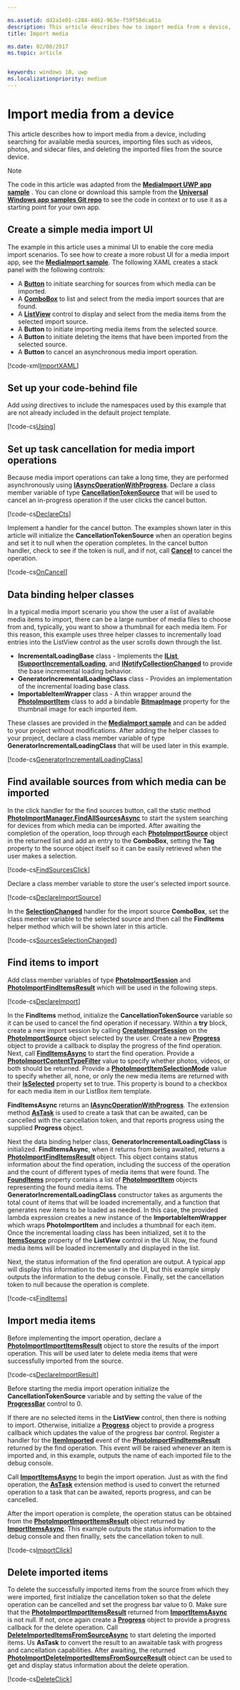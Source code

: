 ```yaml
---

ms.assetid: dd2a1e01-c284-4d62-963e-f59f58dca61a
description: This article describes how to import media from a device, including searching for available media sources, importing files such as photos and sidecar files, and deleting the imported files from the source device.
title: Import media

ms.date: 02/08/2017
ms.topic: article


keywords: windows 10, uwp
ms.localizationpriority: medium
---
```


# Import media from a device

This article describes how to import media from a device, including searching for available media sources, importing files such as videos, photos, and sidecar files, and deleting the imported files from the source device.

> [!NOTE] 
> The code in this article was adapted from the [**MediaImport UWP app sample**](https://github.com/Microsoft/Windows-universal-samples/tree/master/Samples/MediaImport) . You can clone or download this sample from the [**Universal Windows app samples Git repo**](https://github.com/Microsoft/Windows-universal-samples) to see the code in context or to use it as a starting point for your own app.

## Create a simple media import UI
The example in this article uses a minimal UI to enable the core media import scenarios. To see how to create a more robust UI for a media import app, see the [**MediaImport sample**](https://github.com/Microsoft/Windows-universal-samples/tree/master/Samples/MediaImport). The following XAML creates a stack panel with the following controls:
* A [**Button**](https://msdn.microsoft.com/library/windows/apps/Windows.UI.Xaml.Controls.Button) to initiate searching for sources from which media can be imported.
* A [**ComboBox**](https://msdn.microsoft.com/library/windows/apps/Windows.UI.Xaml.Controls.ComboBox) to list and select from the media import sources that are found.
* A [**ListView**](https://msdn.microsoft.com/library/windows/apps/Windows.UI.Xaml.Controls.ListView) control to display and select from the media items from the selected import source.
* A **Button** to initiate importing media items from the selected source.
* A **Button** to initiate deleting the items that have been imported from the selected source.
* A **Button** to cancel an asynchronous media import operation.

[!code-xml[ImportXAML](./code/PhotoImport_Win10/cs/MainPage.xaml#SnippetImportXAML)]

## Set up your code-behind file
Add *using* directives to include the namespaces used by this example that are not already included in the default project template.

[!code-cs[Using](./code/PhotoImport_Win10/cs/MainPage.xaml.cs#SnippetUsing)]

## Set up task cancellation for media import operations

Because media import operations can take a long time, they are performed asynchronously using [**IAsyncOperationWithProgress**](https://msdn.microsoft.com/library/windows/apps/br206594.aspx). Declare a class member variable of type [**CancellationTokenSource**](https://msdn.microsoft.com/library/system.threading.cancellationtokensource) that will be used to cancel an in-progress operation if the user clicks the cancel button.

[!code-cs[DeclareCts](./code/PhotoImport_Win10/cs/MainPage.xaml.cs#SnippetDeclareCts)]

Implement a handler for the cancel button. The examples shown later in this article will initialize the **CancellationTokenSource** when an operation begins and set it to null when the operation completes. In the cancel button handler, check to see if the token is null, and if not, call [**Cancel**](https://msdn.microsoft.com/library/dd321955) to cancel the operation.

[!code-cs[OnCancel](./code/PhotoImport_Win10/cs/MainPage.xaml.cs#SnippetOnCancel)]

## Data binding helper classes

In a typical media import scenario you show the user a list of available media items to import, there can be a large number of media files to choose from and, typically, you want to show a thumbnail for each media item. For this reason, this example uses three helper classes to incrementally load entries into the ListView control as the user scrolls down through the list.

* **IncrementalLoadingBase** class - Implements the [**IList**](https://msdn.microsoft.com/library/system.collections.ilist), [**ISupportIncrementalLoading**](https://msdn.microsoft.com/library/windows/apps/windows.ui.xaml.data.isupportincrementalloading), and [**INotifyCollectionChanged**](https://msdn.microsoft.com/library/windows/apps/system.collections.specialized.inotifycollectionchanged(v=vs.105).aspx) to provide the base incremental loading behavior.
* **GeneratorIncrementalLoadingClass** class - Provides an implementation of the incremental loading base class.
* **ImportableItemWrapper** class - A thin wrapper around the [**PhotoImportItem**](https://msdn.microsoft.com/library/windows/apps/Windows.Media.Import.PhotoImportItem) class to add a bindable [**BitmapImage**](https://msdn.microsoft.com/library/windows/apps/Windows.UI.Xaml.Media.Imaging.BitmapImage) property for the thumbnail image for each imported item.

These classes are provided in the [**MediaImport sample**](https://github.com/Microsoft/Windows-universal-samples/tree/master/Samples/MediaImport) and can be added to your project without modifications. After adding the helper classes to your project, declare a class member variable of type **GeneratorIncrementalLoadingClass** that will be used later in this example.

[!code-cs[GeneratorIncrementalLoadingClass](./code/PhotoImport_Win10/cs/MainPage.xaml.cs#SnippetGeneratorIncrementalLoadingClass)]


## Find available sources from which media can be imported

In the click handler for the find sources button, call the static method [**PhotoImportManager.FindAllSourcesAsync**](https://msdn.microsoft.com/library/windows/apps/Windows.Media.Import.PhotoImportManager.FindAllSourcesAsync) to start the system searching for devices from which media can be imported. After awaiting the completion of the operation, loop through each [**PhotoImportSource**](https://msdn.microsoft.com/library/windows/apps/Windows.Media.Import.PhotoImportSource) object in the returned list and add an entry to the **ComboBox**, setting the **Tag** property to the source object itself so it can be easily retrieved when the user makes a selection.

[!code-cs[FindSourcesClick](./code/PhotoImport_Win10/cs/MainPage.xaml.cs#SnippetFindSourcesClick)]

Declare a class member variable to store the user's selected import source.

[!code-cs[DeclareImportSource](./code/PhotoImport_Win10/cs/MainPage.xaml.cs#SnippetDeclareImportSource)]

In the [**SelectionChanged**](https://msdn.microsoft.com/library/windows/apps/Windows.UI.Xaml.Controls.Primitives.Selector.SelectionChanged) handler for the import source **ComboBox**, set the class member variable to the selected source and then call the **FindItems** helper method which will be shown later in this article. 

[!code-cs[SourcesSelectionChanged](./code/PhotoImport_Win10/cs/MainPage.xaml.cs#SnippetSourcesSelectionChanged)]

## Find items to import

Add class member variables of type [**PhotoImportSession**](https://msdn.microsoft.com/library/windows/apps/Windows.Media.Import.PhotoImportSession) and [**PhotoImportFindItemsResult**](https://msdn.microsoft.com/library/windows/apps/Windows.Media.Import.PhotoImportFindItemsResult) which will be used in the following steps.

[!code-cs[DeclareImport](./code/PhotoImport_Win10/cs/MainPage.xaml.cs#SnippetDeclareImport)]

In the **FindItems** method, initialize the **CancellationTokenSource** variable so it can be used to cancel the find operation if necessary. Within a **try** block, create a new import session by calling [**CreateImportSession**](https://msdn.microsoft.com/library/windows/apps/Windows.Media.Import.PhotoImportSource.CreateImportSession) on the [**PhotoImportSource**](https://msdn.microsoft.com/library/windows/apps/Windows.Media.Import.PhotoImportSource) object selected by the user. Create a new [**Progress**](https://msdn.microsoft.com/library/hh193692.aspx) object to provide a callback to display the progress of the find operation. Next, call **[FindItemsAsync](https://docs.microsoft.com/uwp/api/windows.media.import.photoimportsession.finditemsasync)** to start the find operation. Provide a [**PhotoImportContentTypeFilter**](https://msdn.microsoft.com/library/windows/apps/Windows.Media.Import.PhotoImportContentTypeFilter) value to specify whether photos, videos, or both should be returned. Provide a [**PhotoImportItemSelectionMode**](https://msdn.microsoft.com/library/windows/apps/Windows.Media.Import.PhotoImportItemSelectionMode) value to specify whether all, none, or only the new media items are returned with their [**IsSelected**](https://msdn.microsoft.com/library/windows/apps/Windows.Media.Import.PhotoImportItem.IsSelected) property set to true. This property is bound to a checkbox for each media item in our ListBox item template.

**FindItemsAsync** returns an [**IAsyncOperationWithProgress**](https://msdn.microsoft.com/library/windows/apps/br206594.aspx). The extension method [**AsTask**](https://msdn.microsoft.com/library/hh779750.aspx) is used to create a task that can be awaited, can be cancelled with the cancellation token, and that reports progress using the supplied **Progress** object.

Next the data binding helper class, **GeneratorIncrementalLoadingClass** is initialized. **FindItemsAsync**, when it returns from being awaited, returns a [**PhotoImportFindItemsResult**](https://msdn.microsoft.com/library/windows/apps/Windows.Media.Import.PhotoImportFindItemsResult) object. This object contains status information about the find operation, including the success of the operation and the count of different types of media items that were found. The [**FoundItems**](https://msdn.microsoft.com/library/windows/apps/Windows.Media.Import.PhotoImportFindItemsResult.FoundItems) property contains a list of [**PhotoImportItem**](https://msdn.microsoft.com/library/windows/apps/Windows.Media.Import.PhotoImportItem) objects representing the found media items. The **GeneratorIncrementalLoadingClass** constructor takes as arguments the total count of items that will be loaded incrementally, and a function that generates new items to be loaded as needed. In this case, the provided lambda expression creates a new instance of the **ImportableItemWrapper** which wraps **PhotoImportItem** and includes a thumbnail for each item. Once the incremental loading class has been initialized, set it to the [**ItemsSource**](https://msdn.microsoft.com/library/windows/apps/Windows.UI.Xaml.Controls.ItemsControl.ItemsSource) property of the **ListView** control in the UI. Now, the found media items will be loaded incrementally and displayed in the list.

Next, the status information of the find operation are output. A typical app will display this information to the user in the UI, but this example simply outputs the information to the debug console. Finally, set the cancellation token to null because the operation is complete.

[!code-cs[FindItems](./code/PhotoImport_Win10/cs/MainPage.xaml.cs#SnippetFindItems)]

## Import media items

Before implementing the import operation, declare a [**PhotoImportImportItemsResult**](https://msdn.microsoft.com/library/windows/apps/Windows.Media.Import.PhotoImportImportItemsResult) object to store the results of the import operation. This will be used later to delete media items that were successfully imported from the source.

[!code-cs[DeclareImportResult](./code/PhotoImport_Win10/cs/MainPage.xaml.cs#SnippetDeclareImportResult)]

Before starting the media import operation initialize the **CancellationTokenSource** variable and by setting the value of the [**ProgressBar**](https://msdn.microsoft.com/library/windows/apps/Windows.UI.Xaml.Controls.ProgressBar) control to 0.

If there are no selected items in the **ListView** control, then there is nothing to import. Otherwise, initialize a [**Progress**](https://msdn.microsoft.com/library/hh193692.aspx) object to provide a progress callback which updates the value of the progress bar control. Register a handler for the [**ItemImported**](https://msdn.microsoft.com/library/windows/apps/Windows.Media.Import.PhotoImportFindItemsResult.ItemImported) event of the [**PhotoImportFindItemsResult**](https://msdn.microsoft.com/library/windows/apps/Windows.Media.Import.PhotoImportFindItemsResult) returned by the find operation. This event will be raised whenever an item is imported and, in this example, outputs the name of each imported file to the debug console.

Call [**ImportItemsAsync**](https://msdn.microsoft.com/library/windows/apps/Windows.Media.Import.PhotoImportFindItemsResult.ImportItemsAsync) to begin the import operation. Just as with the find operation, the [**AsTask**](https://msdn.microsoft.com/library/hh779750.aspx) extension method is used to convert the returned operation to a task that can be awaited, reports progress, and can be cancelled.

After the import operation is complete, the operation status can be obtained from the [**PhotoImportImportItemsResult**](https://msdn.microsoft.com/library/windows/apps/Windows.Media.Import.PhotoImportImportItemsResult) object returned by [**ImportItemsAsync**](https://msdn.microsoft.com/library/windows/apps/Windows.Media.Import.PhotoImportFindItemsResult.ImportItemsAsync). This example outputs the status information to the debug console and then finallly, sets the cancellation token to null.

[!code-cs[ImportClick](./code/PhotoImport_Win10/cs/MainPage.xaml.cs#SnippetImportClick)]

## Delete imported items
To delete the successfully imported items from the source from which they were imported, first initialize the cancellation token so that the delete operation can be cancelled and set the progress bar value to 0. Make sure that the [**PhotoImportImportItemsResult**](https://msdn.microsoft.com/library/windows/apps/Windows.Media.Import.PhotoImportImportItemsResult) returned from [**ImportItemsAsync**](https://msdn.microsoft.com/library/windows/apps/Windows.Media.Import.PhotoImportFindItemsResult.ImportItemsAsync) is not null. If not, once again create a [**Progress**](https://msdn.microsoft.com/library/hh193692.aspx) object to provide a progress callback for the delete operation. Call [**DeleteImportedItemsFromSourceAsync**](https://msdn.microsoft.com/library/windows/apps/Windows.Media.Import.PhotoImportImportItemsResult.DeleteImportedItemsFromSourceAsync) to start deleting the imported items. Us **AsTask** to convert the result to an awaitable task with progress and cancellation capabilities. After awaiting, the returned [**PhotoImportDeleteImportedItemsFromSourceResult**](https://msdn.microsoft.com/library/windows/apps/Windows.Media.Import.PhotoImportDeleteImportedItemsFromSourceResult) object can be used to get and display status information about the delete operation.

[!code-cs[DeleteClick](./code/PhotoImport_Win10/cs/MainPage.xaml.cs#SnippetDeleteClick)]








 


